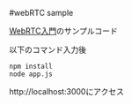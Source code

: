 #webRTC sample

[WebRTC入門](http://blog.webcreativepark.net/2015/12/10-170613.html)のサンプルコード

以下のコマンド入力後

```
npm install
node app.js
```

http://localhost:3000にアクセス
